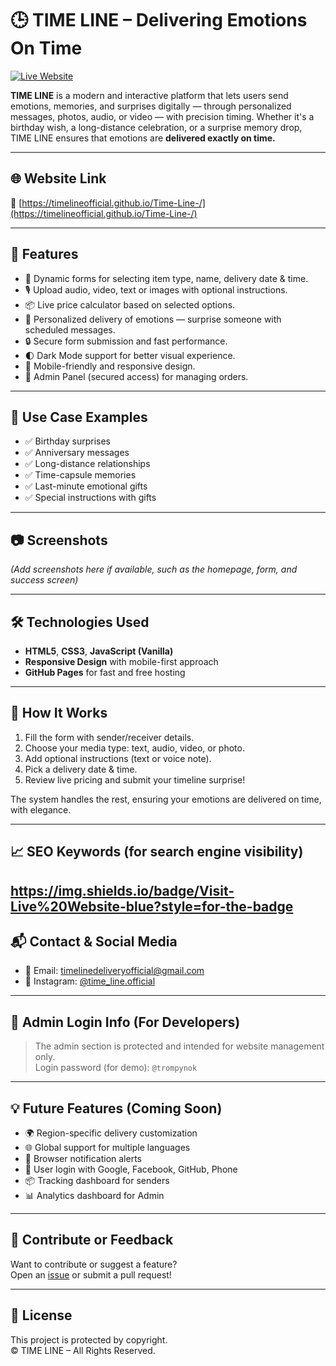 # 🕒 TIME LINE – Delivering Emotions On Time

[![Live Website](https://img.shields.io/badge/Visit-Live%20Website-blue?style=for-the-badge)](https://timelineofficial.github.io/Time-Line-/)

**TIME LINE** is a modern and interactive platform that lets users send emotions, memories, and surprises digitally — through personalized messages, photos, audio, or video — with precision timing. Whether it's a birthday wish, a long-distance celebration, or a surprise memory drop, TIME LINE ensures that emotions are **delivered exactly on time.**

---

## 🌐 Website Link

🔗 [https://timelineofficial.github.io/Time-Line-/](https://timelineofficial.github.io/Time-Line-/)

---

## 🚀 Features

- 📝 Dynamic forms for selecting item type, name, delivery date & time.
- 🎙️ Upload audio, video, text or images with optional instructions.
- 📦 Live price calculator based on selected options.
- 💌 Personalized delivery of emotions — surprise someone with scheduled messages.
- 🔒 Secure form submission and fast performance.
- 🌓 Dark Mode support for better visual experience.
- 📱 Mobile-friendly and responsive design.
- 🔧 Admin Panel (secured access) for managing orders.

---

## 🎯 Use Case Examples

- ✅ Birthday surprises
- ✅ Anniversary messages
- ✅ Long-distance relationships
- ✅ Time-capsule memories
- ✅ Last-minute emotional gifts
- ✅ Special instructions with gifts

---

## 📷 Screenshots

*(Add screenshots here if available, such as the homepage, form, and success screen)*

---

## 🛠️ Technologies Used

- **HTML5**, **CSS3**, **JavaScript (Vanilla)**
- **Responsive Design** with mobile-first approach
- **GitHub Pages** for fast and free hosting

---

## 📖 How It Works

1. Fill the form with sender/receiver details.
2. Choose your media type: text, audio, video, or photo.
3. Add optional instructions (text or voice note).
4. Pick a delivery date & time.
5. Review live pricing and submit your timeline surprise!

The system handles the rest, ensuring your emotions are delivered on time, with elegance.

---

## 📈 SEO Keywords (for search engine visibility)
https://img.shields.io/badge/Visit-Live%20Website-blue?style=for-the-badge
---

## 📬 Contact & Social Media

- 📧 Email: [timelinedeliveryofficial@gmail.com](mailto:timelinedeliveryofficial@gmail.com)
- 📸 Instagram: [@time_line.official](https://www.instagram.com/time_line.official)

---

## 🔐 Admin Login Info (For Developers)

> The admin section is protected and intended for website management only.  
> Login password (for demo): `@trompynok`

---

## 💡 Future Features (Coming Soon)

- 🌍 Region-specific delivery customization
- 🌐 Global support for multiple languages
- 🔔 Browser notification alerts
- 👤 User login with Google, Facebook, GitHub, Phone
- 📦 Tracking dashboard for senders
- 📊 Analytics dashboard for Admin

---

## 🤝 Contribute or Feedback

Want to contribute or suggest a feature?  
Open an [issue](https://github.com/timelineofficial/Time-Line-/issues) or submit a pull request!

---

## 📄 License

This project is protected by copyright.  
© TIME LINE – All Rights Reserved.
